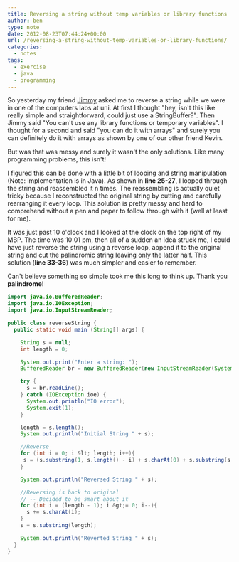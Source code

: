 ```yaml
---
title: Reversing a string without temp variables or library functions
author: ben
type: note
date: 2012-08-23T07:44:24+00:00
url: /reversing-a-string-without-temp-variables-or-library-functions/
categories:
  - notes
tags:
  - exercise
  - java
  - programming
---
```


So yesterday my friend [Jimmy][1] asked me to reverse a string while we were in one of the computers labs at uni. At first I thought "hey, isn't this like really simple and straightforward, could just use a StringBuffer?". Then Jimmy said "You can't use any library functions or temporary variables". I thought for a second and said "you can do it with arrays" and surely you can definitely do it with arrays as shown by one of our other friend Kevin.

But was that was messy and surely it wasn't the only solutions. Like many programming problems, this isn't!

I figured this can be done with a little bit of looping and string manipulation (Note: implementation is in Java). As shown in **line 25-27**, I looped through the string and reassembled it n times. The reassembling is actually quiet tricky because I reconstructed the original string by cutting and carefully rearranging it every loop. This solution is pretty messy and hard to comprehend without a pen and paper to follow through with it (well at least for me).

It was just past 10 o'clock and I looked at the clock on the top right of my MBP. The time was 10:01 pm, then all of a sudden an idea struck me, I could have just reverse the string using a reverse loop, append it to the original string and cut the palindromic string leaving only the latter half. This solution (**line 33-36**) was much simpler and easier to remember.

Can't believe something so simple took me this long to think up. Thank you **palindrome**!

```java
import java.io.BufferedReader;
import java.io.IOException;
import java.io.InputStreamReader;

public class reverseString {
  public static void main (String[] args) {

    String s = null;
    int length = 0;

    System.out.print("Enter a string: ");
    BufferedReader br = new BufferedReader(new InputStreamReader(System.in));

    try {
      s = br.readLine();
    } catch (IOException ioe) {
      System.out.println("IO error");
      System.exit(1);
    }

    length = s.length();
    System.out.println("Initial String " + s);

    //Reverse
    for (int i = 0; i &lt; length; i++){
     s = (s.substring(1, s.length() - i) + s.charAt(0) + s.substring(s.length() - i));
    }

    System.out.println("Reversed String " + s);

    //Reversing is back to original
    // -- Decided to be smart about it
    for (int i = (length - 1); i &gt;= 0; i--){
      s += s.charAt(i);
    }
    s = s.substring(length);

    System.out.println("Reverted String " + s);
  }
}
```

[1]: https://blaytenshi.net/
